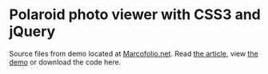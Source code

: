 # Polaroid photo viewer with CSS3 and jQuery
Source files from demo located at [Marcofolio.net](http://marcofolio.net/). Read [the article](http://www.marcofolio.net/webdesign/creating_a_polaroid_photo_viewer_with_css3_and_jquery.html), view [the demo](http://demo.marcofolio.net/polaroid_photo_viewer/) or download the code here.